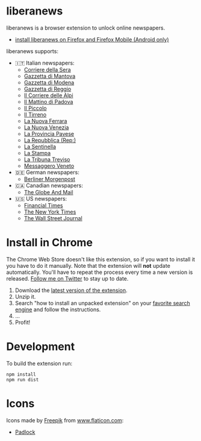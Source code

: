 # liberanews

liberanews is a browser extension to unlock online newspapers.
- [install liberanews on Firefox and Firefox Mobile (Android only)](https://addons.mozilla.org/en-US/firefox/addon/liberanews/)

liberanews supports:

- :it: Italian newspapers:
  - [Corriere della Sera](https://www.corriere.it/)
  - [Gazzetta di Mantova](https://gazzettadimantova.gelocal.it/)
  - [Gazzetta di Modena](https://gazzettadimodena.gelocal.it/)
  - [Gazzetta di Reggio](https://gazzettadireggio.gelocal.it/)
  - [Il Corriere delle Alpi](https://corrierealpi.gelocal.it/)
  - [Il Mattino di Padova](https://mattinopadova.gelocal.it/)
  - [Il Piccolo](https://ilpiccolo.gelocal.it/)
  - [Il Tirreno](https://iltirreno.gelocal.it/)
  - [La Nuova Ferrara](https://lanuovaferrara.gelocal.it/)
  - [La Nuova Venezia](https://nuovavenezia.gelocal.it/)
  - [La Provincia Pavese](https://laprovinciapavese.gelocal.it/)
  - [La Repubblica (Rep:)](https://rep.repubblica.it/)
  - [La Sentinella](https://lasentinella.gelocal.it/)
  - [La Stampa](https://www.lastampa.it/)
  - [La Tribuna Treviso](https://tribunatreviso.gelocal.it/)
  - [Messaggero Veneto](https://messaggeroveneto.gelocal.it/)
- :de: German newspapers:
  - [Berliner Morgenpost](https://www.morgenpost.de/)
- :canada: Canadian newspapers:
  - [The Globe And Mail](https://www.theglobeandmail.com/)
- :us: US newspapers:
  - [Financial Times](https://www.ft.com/)
  - [The New York Times](https://www.nytimes.com/)
  - [The Wall Street Journal](https://www.wsj.com/)

# Install in Chrome

The Chrome Web Store doesn't like this extension, so if you want to install it you have to do it manually. Note that the extension will **not** update automatically. You'll have to repeat the process every time a new version is released. [Follow me on Twitter](https://twitter.com/FreiburgLuca) to stay up to date.

1. Download the [latest version of the extension](./web-ext-artifacts/liberanews-0.0.14.zip).
2. Unzip it.
3. Search "how to install an unpacked extension" on your [favorite search engine](https://duckduckgo.com/) and follow the instructions.
4. ...
5. Profit!


# Development

To build the extension run:

```
npm install
npm run dist
```

# Icons

Icons made by <a href="https://www.flaticon.com/authors/freepik" title="Freepik">Freepik</a> from <a href="https://www.flaticon.com/" title="Flaticon"> www.flaticon.com</a>:
- [Padlock](https://www.flaticon.com/free-icon/padlock_444372)
